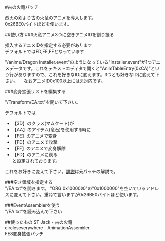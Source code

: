 #古の火竜パッチ

烈火の剣より古の火竜のアニメを導入します。  
0x26BE0バイトほどを使います。

##使い方
###火竜アニメ3つに空きアニメIDを割り振る  

挿入するアニメIDを指定する必要があります  
デフォルトではFD,FE,FFとなっています  

"/anime/Dragon Installer.event"のようになっている"Installer.event"が1つアニメデータです。これをテキストエディタで開くと"AnimTableEntry(0xCA)"という行がありますので、これを好きなIDに変えます。3つとも好きなIDに変えて下さい。
　なおアニメID0x100以上には未対応です。

###変身拡張リストを編集する  

"/Transform/EA.txt"を開いて下さい。

デフォルトでは  
* 【3D】のクラス(マムクート)が  
* 【AA】のアイテム(竜石)を使用する時に  
* 【FE】のアニメで変身  
* 【FD】のアニメで攻撃  
* 【FF】のアニメで変身解除  
* 【FD】のアニメに戻る  
と設定されております。

これをお好きに変えて下さい。[詳説](https://github.com/ngmansion/FE8/tree/master/TransformEA#変身拡張パッチea)は元パッチの解説で。

###空き領域を指定する  
"/EA.txt"を開きます。
"ORG 0x1000000"の"0x1000000"を空いているアドレスに変えて下さい。重ねて言いますが0x26BE0バイトほど使います。

###EventAssemblerを使う  
"/EA.txt"を読み込んで下さい




##使ったもの
ST Jack - 古の火竜  
circleseverywhere - AnimationAssembler  
FE8変身拡張パッチ  